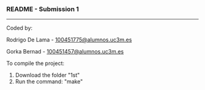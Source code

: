 ### **README - Submission 1**

---

Coded by:

Rodrigo De Lama - [100451775@alumnos.uc3m.es](mailto:10%304%3514%35%37@%61%6c%75%6dn%6f%73.%75c%33%6d%2ee%73)

Gorka Bernad - [100451457@alumnos.uc3m.es](mailto:100451457@alumnos.uc3m.es)

To compile the project:

1. Download the folder "1st"
2. Run the command: "make"
